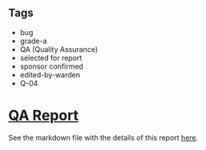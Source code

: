 ## Tags

- bug
- grade-a
- QA (Quality Assurance)
- selected for report
- sponsor confirmed
- edited-by-warden
- Q-04

# [QA Report](https://github.com/code-423n4/2023-04-party-findings/issues/14) 

See the markdown file with the details of this report [here](https://github.com/code-423n4/2023-04-party-findings/blob/main/data/HollaDieWaldfee-Q.md).